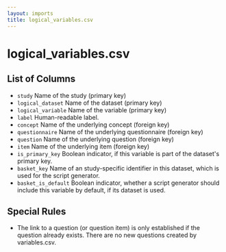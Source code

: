 ```yaml
---
layout: imports
title: logical_variables.csv
---
```


logical_variables.csv
======================

List of Columns
---------------

* `study` Name of the study (primary key)
* `logical_dataset` Name of the dataset (primary key)
* `logical_variable` Name of the variable (primary key)
* `label` Human-readable label.
* `concept` Name of the underlying concept (foreign key)
* `questionnaire` Name of the underlying questionnaire (foreign key)
* `question` Name of the underlying question (foreign key)
* `item` Name of the underlying item (foreign key)
* `is_primary_key` Boolean indicator, if this variable is part of the
  dataset's primary key.
* `basket_key` Name of an study-specific identifier in this dataset, which
  is used for the script generator.
* `basket_is_default` Boolean indicator, whether a script generator should
  include this variable by default, if its dataset is used.

Special Rules
-------------

* The link to a question (or question item) is only established if the
  question already exists. There are no new questions created by
  variables.csv.
